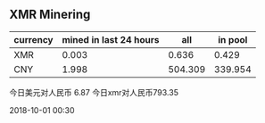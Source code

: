 ## XMR Minering

|currency|mined in last 24 hours|all|in pool|
|---|---|---|---|
|XMR|0.003|0.636|0.429|
|CNY|1.998|504.309|339.954|

今日美元对人民币 6.87	今日xmr对人民币793.35


2018-10-01 00:30